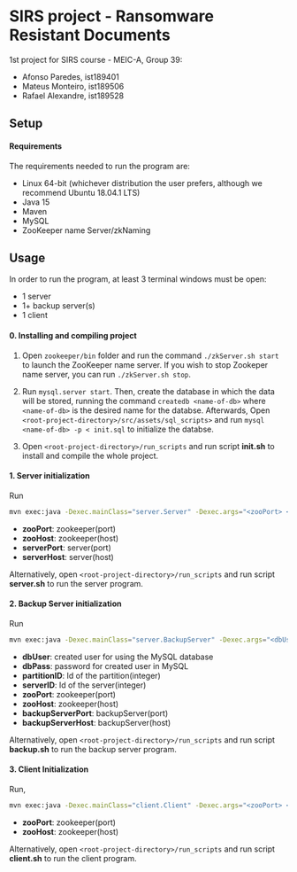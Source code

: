 # SIRS project - Ransomware Resistant Documents
1st project for SIRS course - MEIC-A, Group 39:
- Afonso Paredes, ist189401
- Mateus Monteiro, ist189506
- Rafael Alexandre, ist189528

## Setup

#### Requirements

The requirements needed to run the program are:
- Linux 64-bit (whichever distribution the user prefers, although we recommend Ubuntu 18.04.1 LTS)
- Java 15
- Maven
- MySQL 
- ZooKeeper name Server/zkNaming


## Usage

In order to run the program, at least 3 terminal windows must be open:
- 1 server
- 1+ backup server(s)
- 1 client

#### 0. Installing and compiling project 


1. Open `zookeeper/bin` folder and run the command `./zkServer.sh start` to launch the ZooKeeper name server. If you wish to stop Zookeper name server, you can run `./zkServer.sh stop`.

2. Run `mysql.server start`. Then, create the database in which the data will be stored, running the command `createdb <name-of-db>` where `<name-of-db>` is the desired name for the databse. Afterwards, Open `<root-project-directory>/src/assets/sql_scripts>` and run `mysql <name-of-db> -p < init.sql` to initialize the databse.

3. Open `<root-project-directory>/run_scripts` and run script **init.sh** to install and compile the whole project.

#### 1. Server initialization

Run

```bash
mvn exec:java -Dexec.mainClass="server.Server" -Dexec.args="<zooPort> <zooHost> <serverPort> <serverHost>" 
```

- **zooPort**: zookeeper(port)
- **zooHost**: zookeeper(host)
- **serverPort**: server(port)
- **serverHost**: server(host)

Alternatively, open `<root-project-directory>/run_scripts` and run script **server.sh** to run the server program.

#### 2. Backup Server initialization

Run

```bash
mvn exec:java -Dexec.mainClass="server.BackupServer" -Dexec.args="<dbUser> <dbPass> <partitionID> <serverID> <zooPort> <zooHost> <backupServerPort> <backupServerHost>" 
```

- **dbUser**: created user for using the MySQL database
- **dbPass**: password for created user in MySQL
- **partitionID**: Id of the partition(integer)
- **serverID**: Id of the server(integer)
- **zooPort**: zookeeper(port)
- **zooHost**: zookeeper(host)
- **backupServerPort**: backupServer(port)
- **backupServerHost**: backupServer(host)

Alternatively, open `<root-project-directory>/run_scripts` and run script **backup.sh** to run the backup server program.


#### 3. Client Initialization

Run,
```bash
mvn exec:java -Dexec.mainClass="client.Client" -Dexec.args="<zooPort> <zooHost>" 
```

- **zooPort**: zookeeper(port)
- **zooHost**: zookeeper(host)

Alternatively, open `<root-project-directory>/run_scripts` and run script **client.sh** to run the client program.


